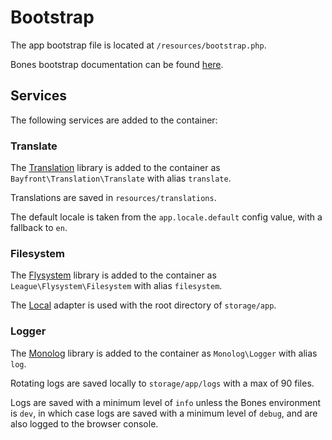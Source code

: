 # Bootstrap

The app bootstrap file is located at `/resources/bootstrap.php`.

Bones bootstrap documentation can be found [here](https://github.com/bayfrontmedia/bones/blob/master/docs/usage/bootstrap.md).

## Services

The following services are added to the container:

### Translate

The [Translation](https://github.com/bayfrontmedia/translation) library is added to the container as 
`Bayfront\Translation\Translate` with alias `translate`.

Translations are saved in `resources/translations`.

The default locale is taken from the `app.locale.default` config value, with a fallback to `en`.

### Filesystem

The [Flysystem](https://github.com/thephpleague/flysystem) library is added to the container as
`League\Flysystem\Filesystem` with alias `filesystem`.

The [Local](https://flysystem.thephpleague.com/docs/adapter/local/) adapter is used with the root directory of
`storage/app`.

### Logger

The [Monolog](https://github.com/Seldaek/monolog) library is added to the container as
`Monolog\Logger` with alias `log`.

Rotating logs are saved locally to `storage/app/logs` with a max of 90 files.

Logs are saved with a minimum level of `info` unless the Bones environment is `dev`, in which case
logs are saved with a minimum level of `debug`, and are also logged to the browser console.